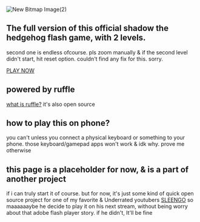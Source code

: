 ![New Bitmap Image(2)](https://github.com/user-attachments/assets/09c5680b-2c57-4b82-ae8c-e911272bfd09)

## The full version of this official shadow the hedgehog flash game, with 2 levels.
  second one is endless ofcourse. pls zoom manually & if the second level didn't start, hit reset option. couldn't find any fix for this. sorry.

  [PLAY NOW](https://neocharmy.github.io/shadow/)

## powered by ruffle
[what is ruffle?](https://ruffle.rs/) it's also open source

## how to play this on phone? 
you can't unless you connect a physical keyboard or something to your phone. those keyboard/gamepad apps won't work & idk why. prove me otherwise

## this page is a placeholder for now, & is a part of another project
if i can truly start it of course. but for now, it's just some kind of quick open source project for one of my favorite & Underrated youtubers [SLEENGO](https://www.youtube.com/@Sleengo) so maaaaaaybe he decide to play it on his next stream, without being worry about that adobe flash player story. if he didn't, It'll be fine
